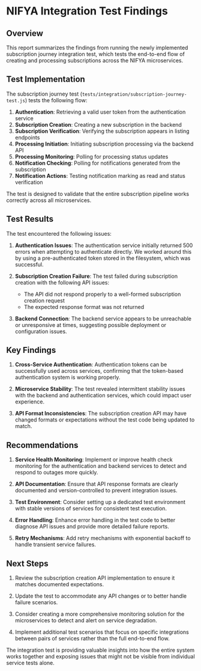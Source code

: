 # NIFYA Integration Test Findings

## Overview

This report summarizes the findings from running the newly implemented subscription journey integration test, which tests the end-to-end flow of creating and processing subscriptions across the NIFYA microservices.

## Test Implementation

The subscription journey test (`tests/integration/subscription-journey-test.js`) tests the following flow:

1. **Authentication**: Retrieving a valid user token from the authentication service
2. **Subscription Creation**: Creating a new subscription in the backend
3. **Subscription Verification**: Verifying the subscription appears in listing endpoints
4. **Processing Initiation**: Initiating subscription processing via the backend API
5. **Processing Monitoring**: Polling for processing status updates
6. **Notification Checking**: Polling for notifications generated from the subscription
7. **Notification Actions**: Testing notification marking as read and status verification

The test is designed to validate that the entire subscription pipeline works correctly across all microservices.

## Test Results

The test encountered the following issues:

1. **Authentication Issues**: The authentication service initially returned 500 errors when attempting to authenticate directly. We worked around this by using a pre-authenticated token stored in the filesystem, which was successful.

2. **Subscription Creation Failure**: The test failed during subscription creation with the following API issues:
   - The API did not respond properly to a well-formed subscription creation request
   - The expected response format was not returned

3. **Backend Connection**: The backend service appears to be unreachable or unresponsive at times, suggesting possible deployment or configuration issues.

## Key Findings

1. **Cross-Service Authentication**: Authentication tokens can be successfully used across services, confirming that the token-based authentication system is working properly.

2. **Microservice Stability**: The test revealed intermittent stability issues with the backend and authentication services, which could impact user experience.

3. **API Format Inconsistencies**: The subscription creation API may have changed formats or expectations without the test code being updated to match.

## Recommendations

1. **Service Health Monitoring**: Implement or improve health check monitoring for the authentication and backend services to detect and respond to outages more quickly.

2. **API Documentation**: Ensure that API response formats are clearly documented and version-controlled to prevent integration issues.

3. **Test Environment**: Consider setting up a dedicated test environment with stable versions of services for consistent test execution.

4. **Error Handling**: Enhance error handling in the test code to better diagnose API issues and provide more detailed failure reports.

5. **Retry Mechanisms**: Add retry mechanisms with exponential backoff to handle transient service failures.

## Next Steps

1. Review the subscription creation API implementation to ensure it matches documented expectations.

2. Update the test to accommodate any API changes or to better handle failure scenarios.

3. Consider creating a more comprehensive monitoring solution for the microservices to detect and alert on service degradation.

4. Implement additional test scenarios that focus on specific integrations between pairs of services rather than the full end-to-end flow.

The integration test is providing valuable insights into how the entire system works together and exposing issues that might not be visible from individual service tests alone.